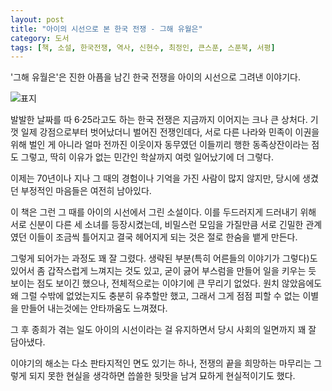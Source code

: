 ```yaml
---
layout: post
title: "아이의 시선으로 본 한국 전쟁 - 그해 유월은"
category: 도서
tags: [책, 소설, 한국전쟁, 역사, 신현수, 최정인, 큰스푼, 스푼북, 서평]
---
```


'그해 유월은'은
진한 아픔을 남긴 한국 전쟁을 아이의 시선으로 그려낸 이야기다.

![표지](https://lh3.googleusercontent.com/M-pcFZhaOtl3g3UkJWeFc1q0mYwPyAubE0KdKw0tsNVeLdC_hYn0l9b42gbfkbH80gC-06IBjcambw=s480)

발발한 날짜를 따 6·25라고도 하는 한국 전쟁은
지금까지 이어지는 크나 큰 상처다.
기껏 일제 강점으로부터 벗어났더니 벌어진 전쟁인데다,
서로 다른 나라와 민족이 이권을 위해 벌인 게 아니라
얼마 전까진 이웃이자 동무였던 이들끼리 행한 동족상잔이라는 점도 그렇고,
딱히 이유가 없는 민간인 학살까지 여럿 일어났기에 더 그렇다.

이제는 70년이나 지나
그 때의 경험이나 기억을 가진 사람이 많지 않지만,
당시에 생겼던 부정적인 마음들은 여전히 남아있다.

이 책은 그런 그 때를 아이의 시선에서 그린 소설이다.
이를 두드러지게 드러내기 위해 서로 신분이 다른 세 소녀를 등장시켰는데,
비밀스런 모임을 가질만큼 서로 긴밀한 관계였던 이들이
조금씩 틀어지고 결국 헤어지게 되는 것은
절로 한숨을 뱉게 만든다.

그렇게 되어가는 과정도 꽤 잘 그렸다.
생략된 부분(특히 어른들의 이야기가 그렇다)도 있어서 좀 갑작스럽게 느껴지는 것도 있고,
굳이 긇어 부스럼을 만들어 일을 키우는 듯 보이는 점도 보이긴 했으나,
전체적으로는 이야기에 큰 무리기 없었다.
원치 않았음에도 왜 그럴 수밖에 없었는지도 충분히 유추할만 했고,
그래서 그게 점점 피할 수 없는 이별을 만들어 내는것에는 안타까움도 느껴졌다.

그 후 종희가 겪는 일도
아이의 시선이라는 걸 유지하면서
당시 사회의 일면까지 꽤 잘 담아냈다.

이야기의 해소는 다소 판타지적인 면도 있기는 하나,
전쟁의 끝을 희망하는 마무리는
그렇게 되지 못한 현실을 생각하면
씁쓸한 뒷맛을 남겨 묘하게 현실적이기도 했다.
